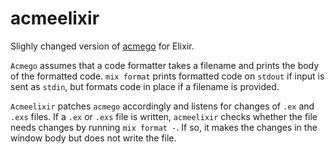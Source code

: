 # acmeelixir

Slighly changed version of [acmego](https://github.com/9fans/go/blob/main/acme/acmego/main.go) for Elixir.

`Acmego` assumes that a code formatter takes a filename and prints the body of the formatted code.
`mix format` prints formatted code on `stdout` if input is sent as `stdin`, but formats code in place if a filename is provided.

`Acmeelixir` patches `acmego` accordingly and listens for changes of `.ex` and `.exs` files.
If a `.ex` or `.exs` file is written, `acmeelixir` checks whether the file needs changes by running `mix format -`.
If so, it makes the changes in the window body but does not write the file.

